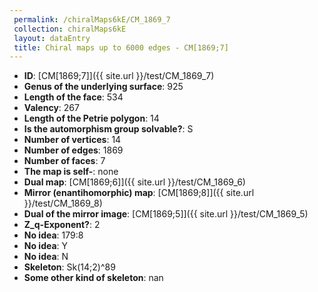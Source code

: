 ```yaml
--- 
 permalink: /chiralMaps6kE/CM_1869_7 
 collection: chiralMaps6kE
 layout: dataEntry
 title: Chiral maps up to 6000 edges - CM[1869;7]
---
```


- **ID**: [CM[1869;7]]({{ site.url }}/test/CM_1869_7)
- **Genus of the underlying surface**: 925
- **Length of the face**: 534
- **Valency**: 267
- **Length of the Petrie polygon**: 14
- **Is the automorphism group solvable?**: S
- **Number of vertices**: 14
- **Number of edges**: 1869
- **Number of faces**: 7
- **The map is self-**: none
- **Dual map**: [CM[1869;6]]({{ site.url }}/test/CM_1869_6)
- **Mirror (enantihomorphic) map**: [CM[1869;8]]({{ site.url }}/test/CM_1869_8)
- **Dual of the mirror image**: [CM[1869;5]]({{ site.url }}/test/CM_1869_5)
- **Z_q-Exponent?**: 2
- **No idea**:  179:8
- **No idea**: Y
- **No idea**: N
- **Skeleton**: Sk(14;2)^89
- **Some other kind of skeleton**: nan
